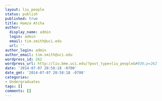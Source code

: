 ```yaml
---
layout: liu_people
status: publish
published: true
title: Hamza Atcha
author:
  display_name: admin
  login: admin
  email: tim.smith@uci.edu
  url: ''
author_login: admin
author_email: tim.smith@uci.edu
wordpress_id: 262
wordpress_url: http://liu.bme.uci.edu/?post_type=liu_people&#038;p=262
date: '2014-07-07 20:58:18 -0700'
date_gmt: '2014-07-07 20:58:18 -0700'
categories:
- Undergraduates
tags: []
comments: []
---
```


